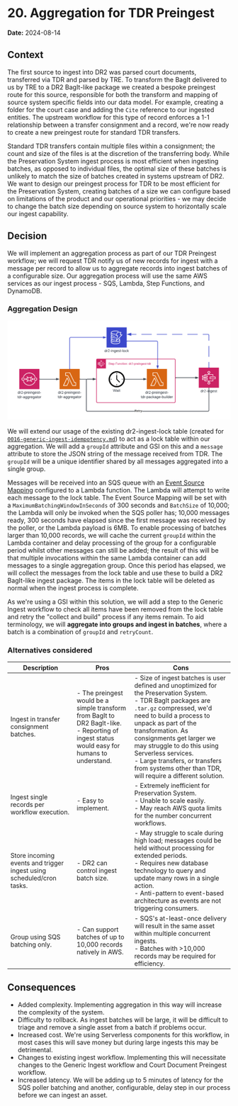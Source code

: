 # 20. Aggregation for TDR Preingest

**Date:** 2024-08-14

## Context

The first source to ingest into DR2 was parsed court documents, transferred via TDR and parsed by TRE. To transform the BagIt delivered to us by TRE to a DR2 BagIt-like package we created a bespoke preingest route for this source, responsible for both the transform and mapping of source system specific fields into our data model. For example, creating a folder for the court case and adding the `Cite` reference to our ingested entities. The upstream workflow for this type of record enforces a 1-1 relationship between a transfer consignment and a record, we're now ready to create a new preingest route for standard TDR transfers.

Standard TDR transfers contain multiple files within a consignment; the count and size of the files is at the discretion of the transferring body. While the Preservation System ingest process is most efficient when ingesting batches, as opposed to individual files, the optimal size of these batches is unlikely to match the size of batches created in systems upstream of DR2. We want to design our preingest process for TDR to be most efficient for the Preservation System, creating batches of a size we can configure based on limitations of the product and our operational priorities - we may decide to change the batch size depending on source system to horizontally scale our ingest capability.

## Decision

We will implement an aggregation process as part of our TDR Preingest workflow; we will request TDR notify us of new records for ingest with a message per record to allow us to aggregate records into ingest batches of a configurable size. Our aggregation process will use the same AWS services as our ingest process - SQS, Lambda, Step Functions, and DynamoDB.

### Aggregation Design

![TDR Aggregation Diagram](/docs/images/adr/0020/tdr-aggregation-diagram.png)

We will extend our usage of the existing dr2-ingest-lock table (created for [`0016-generic-ingest-idempotency.md`](./0016-generic-ingest-idempotency.md)) to act as a lock table within our aggregation. We will add a `groupId` attribute and GSI on this and a `message` attribute to store the JSON string of the message received from TDR. The `groupId` will be a unique identifier shared by all messages aggregated into a single group.

Messages will be received into an SQS queue with an [Event Source Mapping](https://docs.aws.amazon.com/lambda/latest/dg/with-sqs.html) configured to a Lambda function. The Lambda will attempt to write each message to the lock table. The Event Source Mapping will be set with a `MaximumBatchingWindowInSeconds` of 300 seconds and `BatchSize` of 10,000; the Lambda will only be invoked when the SQS poller has; 10,000 messages ready, 300 seconds have elapsed since the first message was received by the poller, or the Lambda payload is 6MB. To enable processing of batches larger than 10,000 records, we will cache the current `groupId` within the Lambda container and delay processing of the group for a configurable period whilst other messages can still be added; the result of this will be that multiple invocations within the same Lambda container can add messages to a single aggregation group. Once this period has elapsed, we will collect the messages from the lock table and use these to build a DR2 BagIt-like ingest package. The items in the lock table will be deleted as normal when the ingest process is complete.

As we're using a GSI within this solution, we will add a step to the Generic Ingest workflow to check all items have been removed from the lock table and retry the "collect and build" process if any items remain. To aid terminology, we will **aggregate into groups and ingest in batches**, where a batch is a combination of `groupId` and `retryCount`.

### Alternatives considered

| Description                                                          | Pros                                                                                                                                           | Cons                                                                                                                                                                                                                                                                                                                                                                                              |
| -------------------------------------------------------------------- | ---------------------------------------------------------------------------------------------------------------------------------------------- | ------------------------------------------------------------------------------------------------------------------------------------------------------------------------------------------------------------------------------------------------------------------------------------------------------------------------------------------------------------------------------------------------- |
| Ingest in transfer consignment batches.                              | - The preingest would be a simple transform from BagIt to DR2 BagIt-like.<br>- Reporting of ingest status would easy for humans to understand. | - Size of ingest batches is user defined and unoptimized for the Preservation System.<br>- TDR BagIt packages are `.tar.gz` compressed, we'd need to build a process to unpack as part of the transformation. As consignments get larger we may struggle to do this using Serverless services.<br>- Large transfers, or transfers from systems other than TDR, will require a different solution. |
| Ingest single records per workflow execution.                        | - Easy to implement.                                                                                                                           | - Extremely inefficient for Preservation System.<br>- Unable to scale easily.<br>- May reach AWS quota limits for the number concurrent workflows.                                                                                                                                                                                                                                                |
| Store incoming events and trigger ingest using scheduled/cron tasks. | - DR2 can control ingest batch size.                                                                                                           | - May struggle to scale during high load; messages could be held without processing for extended periods.<br>- Requires new database technology to query and update many rows in a single action.<br>- Anti-pattern to event-based architecture as events are not triggering consumers.                                                                                                           |
| Group using SQS batching only.                                       | - Can support batches of up to 10,000 records natively in AWS.                                                                                 | - SQS's at-least-once delivery will result in the same asset within multiple concurrent ingests.<br>- Batches with >10,000 records may be required for efficiency.                                                                                                                                                                                                                                |

## Consequences

- Added complexity. Implementing aggregation in this way will increase the complexity of the system.
- Difficulty to rollback. As ingest batches will be large, it will be difficult to triage and remove a single asset from a batch if problems occur.
- Increased cost. We're using Serverless components for this workflow, in most cases this will save money but during large ingests this may be detrimental.
- Changes to existing ingest workflow. Implementing this will necessitate changes to the Generic Ingest workflow and Court Document Preingest workflow.
- Increased latency. We will be adding up to 5 minutes of latency for the SQS poller batching and another, configurable, delay step in our process before we can ingest an asset.
